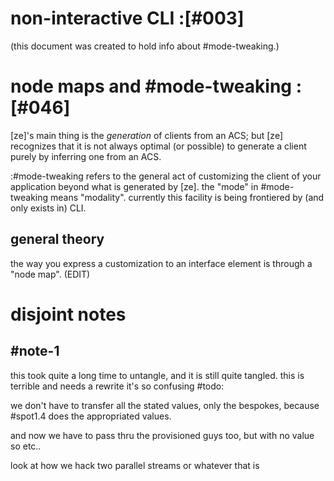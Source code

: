 # non-interactive CLI :[#003]

(this document was created to hold info about #mode-tweaking.)


# node maps and #mode-tweaking :[#046]

[ze]'s main thing is the *generation* of clients from an ACS; but [ze]
recognizes that it is not always optimal (or possible) to generate a client
purely by inferring one from an ACS.

:#mode-tweaking refers to the general act of customizing the client of your
application beyond what is generated by [ze]. the "mode" in #mode-tweaking
means "modality". currently this facility is being frontiered by (and only
exists in) CLI.



## general theory

the way you express a customization to an interface element is through
a "node map". (EDIT)






# disjoint notes

## #note-1

this took quite a long time to untangle, and it is still quite tangled.
this is terrible and needs a rewrite it's so confusing #todo:

we don't have to transfer all the stated values, only the
bespokes, because #spot1.4 does the appropriated values.

and now we have to pass thru the provisioned guys too,
but with no value so etc..

look at how we hack two parallel streams or whatever that is
